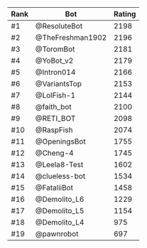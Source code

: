 Rank|Bot|Rating
---|---|---
#1|@ResoluteBot|2198
#2|@TheFreshman1902|2196
#3|@ToromBot|2181
#4|@YoBot_v2|2179
#5|@Intron014|2166
#6|@VariantsTop|2153
#7|@LolFish-1|2144
#8|@faith_bot|2100
#9|@RETI_BOT|2098
#10|@RaspFish|2074
#11|@OpeningsBot|1755
#12|@Cheng-4|1745
#13|@Leela8-Test|1602
#14|@clueless-bot|1534
#15|@FataliiBot|1458
#16|@Demolito_L6|1229
#17|@Demolito_L5|1154
#18|@Demolito_L4|975
#19|@pawnrobot|697
